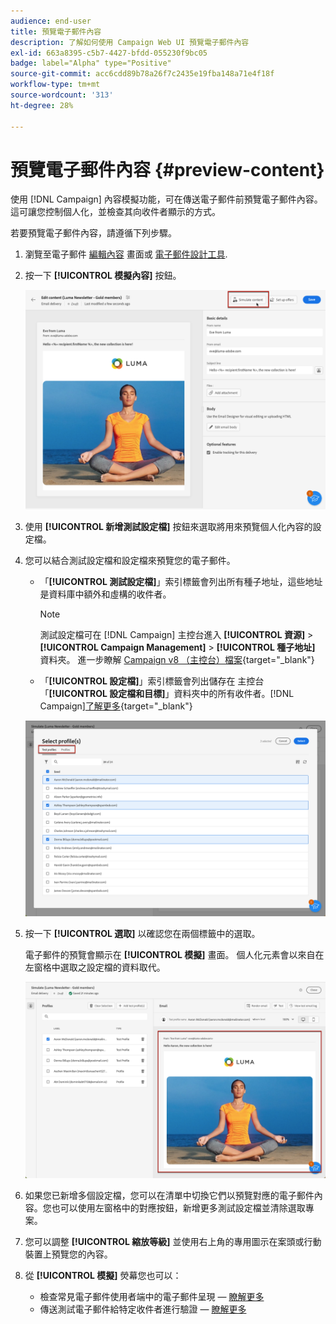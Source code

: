 ```yaml
---
audience: end-user
title: 預覽電子郵件內容
description: 了解如何使用 Campaign Web UI 預覽電子郵件內容
exl-id: 663a8395-c5b7-4427-bfdd-055230f9bc05
badge: label="Alpha" type="Positive"
source-git-commit: acc6cdd89b78a26f7c2435e19fba148a71e4f18f
workflow-type: tm+mt
source-wordcount: '313'
ht-degree: 28%

---
```



# 預覽電子郵件內容 {#preview-content}

使用 [!DNL Campaign] 內容模擬功能，可在傳送電子郵件前預覽電子郵件內容。 這可讓您控制個人化，並檢查其向收件者顯示的方式。

若要預覽電子郵件內容，請遵循下列步驟。

1. 瀏覽至電子郵件 [編輯內容](../content/edit-content.md) 畫面或 [電子郵件設計工具](../content/get-started-email-designer.md).

1. 按一下 **[!UICONTROL 模擬內容]** 按鈕。

   ![](assets/simulate-button.png)

1. 使用 **[!UICONTROL 新增測試設定檔]** 按鈕來選取將用來預覽個人化內容的設定檔。

1. 您可以結合測試設定檔和設定檔來預覽您的電子郵件。

   * 「**[!UICONTROL 測試設定檔]**」索引標籤會列出所有種子地址，這些地址是資料庫中額外和虛構的收件者。

     >[!NOTE]
     >
     >測試設定檔可在 [!DNL Campaign] 主控台進入 **[!UICONTROL 資源]** > **[!UICONTROL Campaign Management]** > **[!UICONTROL 種子地址]** 資料夾。 進一步瞭解 [Campaign v8 （主控台）檔案](https://experienceleague.adobe.com/docs/campaign/campaign-v8/audience/add-profiles/test-profiles.html){target="_blank"}

   * 「**[!UICONTROL 設定檔]**」索引標籤會列出儲存在 主控台「**[!UICONTROL 設定檔和目標]**」資料夾中的所有收件者。[!DNL Campaign][了解更多](https://experienceleague.adobe.com/docs/campaign/campaign-v8/audience/view-profiles.html){target="_blank"}

   ![](assets/simulate-select-profiles.png)

1. 按一下 **[!UICONTROL 選取]** 以確認您在兩個標籤中的選取。

   電子郵件的預覽會顯示在 **[!UICONTROL 模擬]** 畫面。 個人化元素會以來自在左窗格中選取之設定檔的資料取代。

   ![](assets/simulate-preview.png)

1. 如果您已新增多個設定檔，您可以在清單中切換它們以預覽對應的電子郵件內容。您也可以使用左窗格中的對應按鈕，新增更多測試設定檔並清除選取專案。

1. 您可以調整 **[!UICONTROL 縮放等級]** 並使用右上角的專用圖示在案頭或行動裝置上預覽您的內容。

1. 從 **[!UICONTROL 模擬]** 熒幕您也可以：
   * 檢查常見電子郵件使用者端中的電子郵件呈現 —  [瞭解更多](email-rendering.md)
   * 傳送測試電子郵件給特定收件者進行驗證 —  [瞭解更多](proofs.md)



